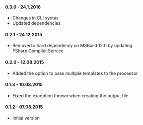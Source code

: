 #### 0.3.0 - 24.1.2016
* Changes in CLI syntax
* Updated dependencies

#### 0.2.1 - 24.12.2015
* Removed a hard dependency on MSBuild 12.0 by updating FSharp.Compiler.Service

#### 0.2.0 - 12.08.2015
* Added the option to pass multiple templates to the processor

#### 0.1.3 - 10.08.2015
* Fixed the exception thrown when creating the output file

#### 0.1.2 - 07.08.2015
* Initial version